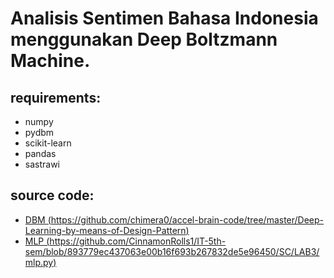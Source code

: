 # Analisis Sentimen Bahasa Indonesia menggunakan Deep Boltzmann Machine.

## requirements:
* numpy
* pydbm
* scikit-learn
* pandas
* sastrawi

## source code:
* [DBM (https://github.com/chimera0/accel-brain-code/tree/master/Deep-Learning-by-means-of-Design-Pattern)](https://github.com/chimera0/accel-brain-code/tree/master/Deep-Learning-by-means-of-Design-Pattern)
* [MLP (https://github.com/CinnamonRolls1/IT-5th-sem/blob/893779ec437063e00b16f693b267832de5e96450/SC/LAB3/mlp.py)](https://github.com/CinnamonRolls1/IT-5th-sem/blob/893779ec437063e00b16f693b267832de5e96450/SC/LAB3/mlp.py)